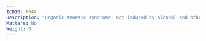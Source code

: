 ```yaml
---
ICD10: F04X
Description: "Organic amnesic syndrome, not induced by alcohol and other psychoactive substances"
Matters: No
Weight: 0
---
```



